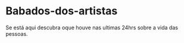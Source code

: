 # Babados-dos-artistas
 Se está aqui descubra oque houve nas ultimas 24hrs sobre a vida das pessoas.
